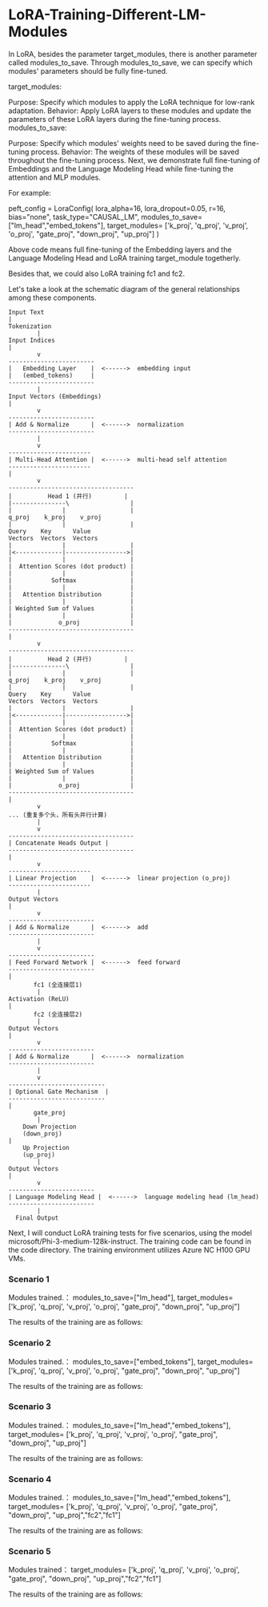 # LoRA-Training-Different-LM-Modules

In LoRA, besides the parameter target_modules, there is another parameter called modules_to_save. Through modules_to_save, we can specify which modules' parameters should be fully fine-tuned.

target_modules:

Purpose: Specify which modules to apply the LoRA technique for low-rank adaptation.
Behavior: Apply LoRA layers to these modules and update the parameters of these LoRA layers during the fine-tuning process.
modules_to_save:

Purpose: Specify which modules' weights need to be saved during the fine-tuning process.
Behavior: The weights of these modules will be saved throughout the fine-tuning process.
Next, we demonstrate full fine-tuning of Embeddings and the Language Modeling Head while fine-tuning the attention and MLP modules.

For example:

peft_config = LoraConfig(
        lora_alpha=16,
        lora_dropout=0.05,
        r=16,
        bias="none",
        task_type="CAUSAL_LM",
        modules_to_save=["lm_head","embed_tokens"],
        target_modules= ['k_proj', 'q_proj', 'v_proj', 'o_proj', "gate_proj", "down_proj", "up_proj"]
)

Above code means full fine-tuning of the Embedding layers and the Language Modeling Head and LoRA training target_module togetherly.

Besides that, we could also LoRA training fc1 and fc2.

Let's take a look at the schematic diagram of the general relationships among these components.

```
Input Text  
|  
Tokenization  
        |  
Input Indices  
|  
        v  
------------------------  
|   Embedding Layer    |  <------>  embedding input  
|   (embed_tokens)     |  
------------------------  
        |  
Input Vectors (Embeddings)  
|  
        v  
------------------------  
| Add & Normalize      |  <------>  normalization  
------------------------  
        |  
        v  
-----------------------  
| Multi-Head Attention |  <------>  multi-head self attention  
-----------------------  
|  
        v  
-----------------------------------  
|          Head 1 (并行)         |  
|---------------\                 |  
|              |                  |  
q_proj    k_proj    v_proj  
|              |                  |  
Query    Key      Value  
Vectors  Vectors  Vectors  
|              |                  |  
|<-------------|----------------->|  
|              |                  |  
|  Attention Scores (dot product) |  
|              |                  |  
|           Softmax               |  
|              |                  |  
|   Attention Distribution        |  
|              |                  |  
| Weighted Sum of Values          |  
|              |                  |  
|             o_proj              |  
-----------------------------------  
|  
        v  
-----------------------------------  
|          Head 2 (并行)         |  
|---------------\                 |  
|              |                  |  
q_proj    k_proj    v_proj  
|              |                  |  
Query    Key      Value  
Vectors  Vectors  Vectors  
|              |                  |  
|<-------------|----------------->|  
|              |                  |  
|  Attention Scores (dot product) |  
|              |                  |  
|           Softmax               |  
|              |                  |  
|   Attention Distribution        |  
|              |                  |  
| Weighted Sum of Values          |  
|              |                  |  
|             o_proj              |  
-----------------------------------  
|  
        v  
... (重复多个头，所有头并行计算)  
        |  
        v  
-----------------------------------  
| Concatenate Heads Output |  
-----------------------------------  
|  
        v  
-----------------------  
| Linear Projection    |  <------>  linear projection (o_proj)  
-----------------------  
        |  
Output Vectors  
|  
        v  
------------------------  
| Add & Normalize      |  <------>  add  
------------------------  
        |  
        v  
------------------------  
| Feed Forward Network |  <------>  feed forward  
------------------------  
|  
       fc1 (全连接层1)  
        |  
Activation (ReLU)  
|  
       fc2 (全连接层2)  
        |  
Output Vectors  
|  
        v  
------------------------  
| Add & Normalize      |  <------>  normalization  
------------------------  
        |  
        v  
---------------------------  
| Optional Gate Mechanism  |  
---------------------------  
|  
       gate_proj  
        |  
    Down Projection  
    (down_proj)  
|  
    Up Projection  
    (up_proj)  
        |  
Output Vectors  
|  
        v  
------------------------  
| Language Modeling Head |  <------>  language modeling head (lm_head)  
------------------------  
        |  
  Final Output
```

Next, I will conduct LoRA training tests for five scenarios, using the model microsoft/Phi-3-medium-128k-instruct. The training code can be found in the code directory. The training environment utilizes Azure NC H100 GPU VMs. 

### Scenario 1 
Modules trained.：
modules_to_save=["lm_head"],
target_modules= ['k_proj', 'q_proj', 'v_proj', 'o_proj', "gate_proj", "down_proj", "up_proj"]

The results of the training are as follows:


### Scenario 2 
Modules trained.：
modules_to_save=["embed_tokens"],
target_modules= ['k_proj', 'q_proj', 'v_proj', 'o_proj', "gate_proj", "down_proj", "up_proj"]

The results of the training are as follows:



### Scenario 3 
Modules trained.：
modules_to_save=["lm_head","embed_tokens"],
target_modules= ['k_proj', 'q_proj', 'v_proj', 'o_proj', "gate_proj", "down_proj", "up_proj"]

The results of the training are as follows:




### Scenario 4 
Modules trained.：
modules_to_save=["lm_head","embed_tokens"],
target_modules= ['k_proj', 'q_proj', 'v_proj', 'o_proj', "gate_proj", "down_proj", "up_proj","fc2","fc1"]

The results of the training are as follows:



### Scenario 5
Modules trained：
target_modules= ['k_proj', 'q_proj', 'v_proj', 'o_proj', "gate_proj", "down_proj", "up_proj","fc2","fc1"]

The results of the training are as follows:

